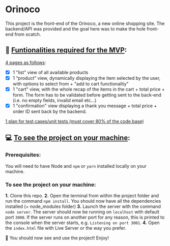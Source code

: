 # Orinoco

This project is the front-end of the Orinoco, a new online shopping site.
The backend/API was provided and the goal here was to make the hole front-end from scatch.

## 📌 <u>Funtionalities required for the MVP</u>:

<u>4 pages as follows</u>:

- [x] 1 "list" view of all available products
- [x] 1 “product” view, dynamically displaying the item selected by the user, with options to select from + "add to cart functionality"
- [x] 1 "cart" view, with the whole recap of the items in the cart + total price + form.
      The form has to be validated before getting sent to the back-end (i.e. no empty fields, invalid email etc...)
- [x] 1 "confirmation" view displaying a thank you message + total price + order ID sent back by the backend.

<u>1 plan for test cases/unit tests (must cover 80% of the code base)</u>

## 💻 <u>To see the project on your machine</u>:

### Prerequisites:

You will need to have Node and `npm` or `yarn` installed locally on your machine.

### To see the project on your machine:

**1.** Clone this repo.
**2.** Open the terminal from within the project folder and run the command `npm install`. You should now have all the dependencies installed (+ node_modules folder)
**3.** Launch the server with the command `node server`.
The server should now be running on `localhost` with default port `3000`. If the
server runs on another port for any reason, this is printed to the
console when the server starts, e.g. `Listening on port 3001`.
**4.** Open the `index.html` file with Live Server or the way you prefer.

🚀 You should now see and use the project! Enjoy!
